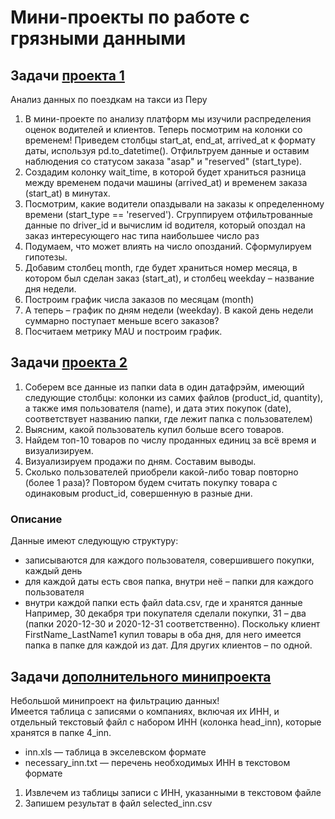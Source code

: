 # Мини-проекты по работе с грязными данными
## Задачи [проекта 1](https://github.com/belladzhu/python_projects/blob/main/working-with-dirty-data/taxi.ipynb)
Анализ данных по поездкам на такси из Перу
1. В мини-проекте по анализу платформ мы изучили распределения оценок водителей и клиентов. Теперь посмотрим на колонки со временем! Приведем столбцы start_at, end_at, arrived_at к формату даты, используя pd.to_datetime(). Отфильтруем данные и оставим наблюдения со статусом заказа "asap" и "reserved" (start_type).
2. Создадим колонку wait_time, в которой будет храниться разница между временем подачи машины (arrived_at) и временем заказа (start_at) в минутах.
3. Посмотрим, какие водители опаздывали на заказы к определенному времени (start_type == 'reserved'). Сгруппируем отфильтрованные данные по driver_id и вычислим id водителя, который опоздал на заказ интересующего нас типа наибольшее число раз
4. Подумаем, что может влиять на число опозданий. Сформулируем гипотезы.
5. Добавим столбец month, где будет храниться номер месяца, в котором был сделан заказ (start_at), и столбец weekday – название дня недели.
6. Построим график числа заказов по месяцам (month)
7. А теперь – график по дням недели (weekday). В какой день недели суммарно поступает меньше всего заказов?
8. Посчитаем метрику MAU и построим график.

## Задачи [проекта 2](https://github.com/belladzhu/python_projects/blob/main/working-with-dirty-data/mini-project-2.ipynb)
1. Соберем все данные из папки data в один датафрэйм, имеющий следующие столбцы: колонки из самих файлов (product_id, quantity), а также имя пользователя (name), и дата этих покупок (date), соответствует названию папки, где лежит папка с пользователем)
2. Выясним, какой пользователь купил больше всего товаров.
3. Найдем топ-10 товаров по числу проданных единиц за всё время и визуализируем.
4. Визуализируем продажи по дням. Составим выводы.
5. Сколько пользователей приобрели какой-либо товар повторно (более 1 раза)? Повтором будем считать покупку товара с одинаковым product_id, совершенную в разные дни.
### Описание
Данные имеют следующую структуру:
* записываются для каждого пользователя, совершившего покупки, каждый день
* для каждой даты есть своя папка, внутри неё – папки для каждого пользователя
* внутри каждой папки есть файл data.csv, где и хранятся данные
Например, 30 декабря три покупателя сделали покупки, 31 – два (папки 2020-12-30 и 2020-12-31 соответственно). Поскольку клиент FirstName_LastName1 купил товары в оба дня, для него имеется папка в папке для каждой из дат. Для других клиентов – по одной.

## Задачи [дополнительного минипроекта](https://github.com/belladzhu/python_projects/blob/main/working-with-dirty-data/dop.project.ipynb)
Небольшой минипроект на фильтрацию данных!\
Имеется таблица с записями о компаниях, включая их ИНН, и отдельный текстовый файл с набором ИНН (колонка head_inn), которые хранятся в папке 4_inn.
* inn.xls — таблица в экселевском формате
* necessary_inn.txt — перечень необходимых ИНН в текстовом формате
1. Извлечем из таблицы записи с ИНН, указанными в текстовом файле
2. Запишем результат в файл selected_inn.csv
